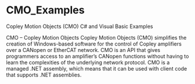 # CMO_Examples
Copley Motion Objects (CMO) C# and Visual Basic Examples

CMO – Copley Motion Objects
Copley Motion Objects (CMO) simplifies the creation of Windows-based software for the control of Copley amplifiers over a CANopen or EtherCAT network. CMO is an API that gives programmers access to an amplifier’s CANopen functions without having to learn the complexities of the underlying network protocol. CMO is a managed .NET assembly, which means that it can be used with client code that supports .NET assemblies.
